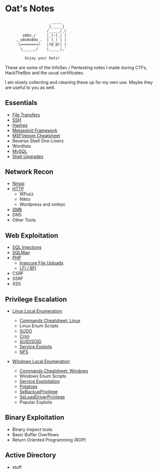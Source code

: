 # Oat's Notes

```default
                     _____           
                    j_____j          
                   /_____/_\         
        o8Oo./     |_(~)_| |         
     ._o8o8o8Oo_.  | )_( | |         
      \========/   |(@_@)| |         
       \______/    |_____|,'     
                                     
         Enjoy your Oats!            
```

These are some of the InfoSec / Pentesting notes I made during CTFs, HackTheBox and the usual certificates.

I am slowly collecting and cleaning these up for my own use. Maybe they are useful to you as well.

## Essentials

- [File Transfers](./file_transfers.md)
- [SSH](./ssh.md)
- [Hashes](./hashes.md)
- [Metasploit Framework](./metasploit.md)
- [MSFVenom Cheatsheet](./msfvenom_cheatsheet.md)
- Reverse Shell One-Liners
- Wordlists
- [MySQL](./mysql.md)
- [Shell Upgrades](./shell_upgrades.md)

## Network Recon
- [Nmap](./network_recon/nmap.md)
- [HTTP](./network_recon/http.md)
    - WFuzz
    - Nikto
    - Wordpress and xmlrpc
- [SMB](./network_recon/smb.md)
- DNS
- Other Tools

## Web Exploitation

- [SQL Injections](./web_exploitation/sql_injection.md)
- [SQLMap](./web_exploitation/sqlmap.md)
- [PHP](./web_exploitation/php.md)
  - [Insecure File Uploads](./web_exploitation/php.md#file-upload-abuse)
  - [LFI / RFI](./web_exploitation/php.md#file-inclusions)
- CSRF
- SSRF
- XSS

## Privilege Escalation
- [Linux Local Enumeration](./privilege_escalation/linux_local_enumeration.md)
  - [Commands Cheatsheet: Linux](./privilege_escalation/linux/linux_commands_cheatsheet.md)
  - Linux Enum Scripts
  - [SUDO](./privilege_escalation/linux/sudo.md)
  - [Cron](./privilege_escalation/linux/cron.md)
  - [SUID/SGID](./privilege_escalation/linux/suid.md)
  - [Service Exploits](./privilege_escalation/linux/services.md)
  - [NFS](./privilege_escalation/linux/nfs.md)

- [Windows Local Enumeration](./privilege_escalation/windows_local_enumeration.md)
  - [Commands Cheatsheet: Windows](./privilege_escalation/windows/windows_commands_cheatsheet.md)
  - Windows Enum Scripts
  - [Service Exploitation](./privilege_escalation/windows/services.md)
  - [Potatoes](./privilege_escalation/windows/potatoes.md)
  - [SeBackupPrivilege](./privilege_escalation/windows/sebackup.md)
  - [SeLoadDriverPrivilege](./privilege_escalation/windows/seloaddrivers.md)
  - Popular Exploits


## Binary Exploitation

- Binary inspect tools
- Basic Buffer Overflows
- Return Oriented Programming (ROP)


## Active Directory

- stuff
